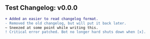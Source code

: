 ## Test Changelog: v0.0.0

```diff
+ Added an easier to read changelog format.
- Removed the old changelog, but will put it back later.
~ Sneezed at some point while writing this.
! Critical error patched. Bot no longer hard shuts down when [x].
```